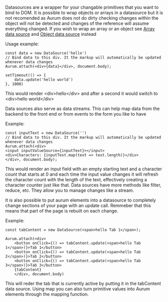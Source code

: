 Datasources are a wrapper for your changable primitives that you want to bind to DOM. It is possible to wrap objects or arrays in a datasource but it is not recomended as Aurum does not do dirty checking changes within the object will not be detected and changes of the reference will assume everything changed.
If you wish to wrap an array or an object see [Array data source](#/getting_started/arraydatasource) and [Object data source](#/getting_started/objectdatasource) instead

Usage example:
```
const data = new DataSource('hello')
// Bind data to this div. It the markup will automatically be updated whenever data changes
Aurum.attach(<div>{data}</div>, document.body);

setTimeout(() => {
    data.update('hello world')
}, 1000)
```
This would render \<div>hello\</div> and after a second it would switch to \<div>hello world\</div>

Data sources also serve as data streams. This can help map data from the backend to the front end or from events to the form you like to have

Example:
```
const inputText = new DataSource('')
// Bind data to this div. It the markup will automatically be updated whenever data changes
Aurum.attach(<div>
<input inputValueSource={inputText}></input>
<div>Characters: {inputText.map(text => text.length)}</div>
</div>, document.body);
```

This would render an input field with an empty starting text and a character count that starts at 0 and each time the input value changes it will refresh the character count with the length of the text, effectively creating a character counter just like that.
Data sources have more methods like filter, reduce, etc. They allow you to manage changes like a stream.

It is also possible to put aurum elements into a datasource to completely change sections of your page with an update call. Remmeber that this means that part of the page is rebuilt on each change.

Example:
```
const tabContent = new DataSource(<span>hello Tab 1</span>);

Aurum.attach(<div>
	<button onClick={() => tabContent.update(<span>hello Tab 1</span>)}>Tab 1</button>
	<button onClick={() => tabContent.update(<span>hello Tab 2</span>)}>Tab 2</button>
	<button onClick={() => tabContent.update(<span>hello Tab 3</span>)}>Tab 3</button>
	{tabContent}
	</div>, document.body)

```
This will reder the tab that is currently active by putting it in the tabContent data source. Using map you can also turn primitive values into Aurum elements through the mapping function.